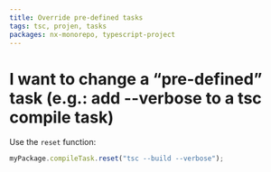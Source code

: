```yaml
---
title: Override pre-defined tasks
tags: tsc, projen, tasks
packages: nx-monorepo, typescript-project
---
```


# I want to change a “pre-defined” task (e.g.: add --verbose to a tsc compile task)

Use the `reset` function:

```ts
myPackage.compileTask.reset("tsc --build --verbose");
```
